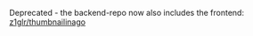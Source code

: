 Deprecated - the backend-repo now also includes the frontend: [z1glr/thumbnailinago](https://github.com/z1glr/thumbnailinago)
